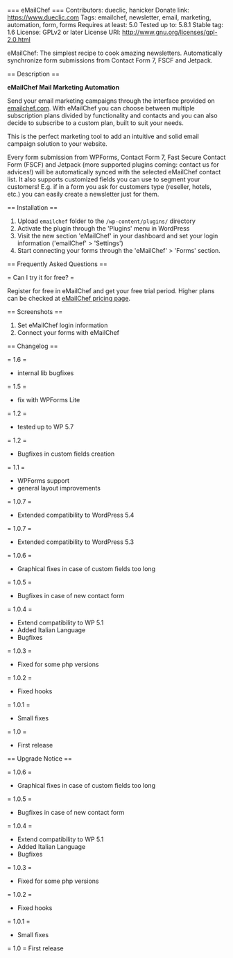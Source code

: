 === eMailChef ===
Contributors: dueclic, hanicker
Donate link: https://www.dueclic.com
Tags: emailchef, newsletter, email, marketing, automation, form, forms
Requires at least: 5.0
Tested up to: 5.8.1
Stable tag: 1.6
License: GPLv2 or later
License URI: http://www.gnu.org/licenses/gpl-2.0.html

eMailChef: The simplest recipe to cook amazing newsletters. Automatically synchronize form submissions from Contact Form 7, FSCF and Jetpack.

== Description ==

**eMailChef Mail Marketing Automation**

Send your email marketing campaigns through the interface provided on [emailchef.com](https://emailchef.com).
With eMailChef you can choose between multiple subscription plans divided by functionality and contacts and you can also decide to subscribe to a custom plan, built to suit your needs.

This is the perfect marketing tool to add an intuitive and solid email campaign solution to your website.

Every form submission from WPForms, Contact Form 7, Fast Secure Contact Form (FSCF) and Jetpack (more supported plugins coming: contact us for advices!) will be automatically synced with the selected eMailChef contact list.
It also supports customized fields you can use to segment your customers! E.g. if in a form you ask for customers type (reseller, hotels, etc.) you can easily create a newsletter just for them.

== Installation ==

1. Upload `emailchef` folder to the `/wp-content/plugins/` directory
2. Activate the plugin through the 'Plugins' menu in WordPress
3. Visit the new section 'eMailChef' in your dashboard and set your login information ('emailChef' > 'Settings')
4. Start connecting your forms through the 'eMailChef' > 'Forms' section.

== Frequently Asked Questions ==

= Can I try it for free? =

Register for free in eMailChef and get your free trial period. Higher plans can be checked at [eMailChef pricing page](https://emailchef.com/pricing/).

== Screenshots ==

1. Set eMailChef login information
2. Connect your forms with eMailChef

== Changelog ==

= 1.6 =
* internal lib bugfixes

= 1.5 =
* fix with WPForms Lite

= 1.2 =
* tested up to WP 5.7

= 1.2 =
* Bugfixes in custom fields creation

= 1.1 =
* WPForms support
* general layout improvements

= 1.0.7 =
* Extended compatibility to WordPress 5.4

= 1.0.7 =
* Extended compatibility to WordPress 5.3

= 1.0.6 =
* Graphical fixes in case of custom fields too long

= 1.0.5 =
* Bugfixes in case of new contact form

= 1.0.4 =
* Extend compatibility to WP 5.1
* Added Italian Language
* Bugfixes

= 1.0.3 =
* Fixed for some php versions

= 1.0.2 =
* Fixed hooks

= 1.0.1 =
* Small fixes

= 1.0 =
* First release

== Upgrade Notice ==

= 1.0.6 =
* Graphical fixes in case of custom fields too long

= 1.0.5 =
* Bugfixes in case of new contact form

= 1.0.4 =
* Extend compatibility to WP 5.1
* Added Italian Language
* Bugfixes

= 1.0.3 =
* Fixed for some php versions

= 1.0.2 =
* Fixed hooks

= 1.0.1 =
* Small fixes

= 1.0 =
First release
